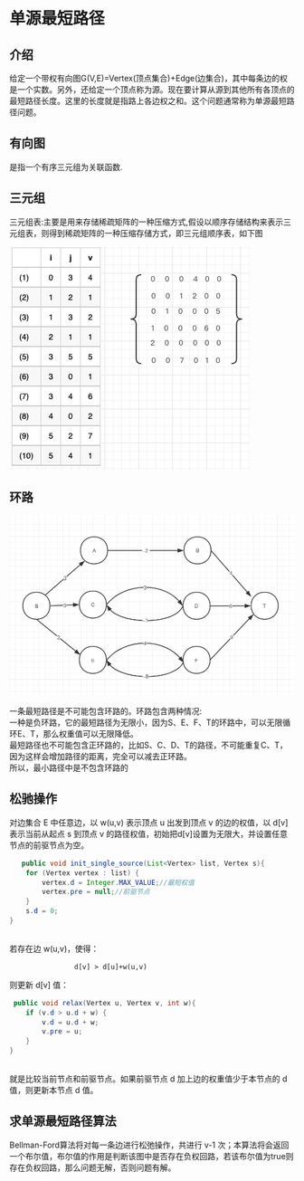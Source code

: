 # 单源最短路径   
## 介绍   
给定一个带权有向图G(V,E)=Vertex(顶点集合)+Edge(边集合)，其中每条边的权是一个实数。另外，还给定一个顶点称为源。现在要计算从源到其他所有各顶点的最短路径长度。这里的长度就是指路上各边权之和。这个问题通常称为单源最短路径问题。

## 有向图  
是指一个有序三元组为关联函数.  

## 三元组  
三元组表:主要是用来存储稀疏矩阵的一种压缩方式,假设以顺序存储结构来表示三元组表，则得到稀疏矩阵的一种压缩存储方式，即三元组顺序表，如下图


![](../../res/Drawable/DrawableShortPath/3.jpg)


## 环路 
![](../../res/Drawable/DrawableShortPath/1565936309510.jpg)


一条最短路径是不可能包含环路的。环路包含两种情况:    
一种是负环路，它的最短路径为无限小，因为S、E、F、T的环路中，可以无限循环E、T，那么权重值可以无限降低。   
最短路径也不可能包含正环路的，比如S、C、D、T的路径，不可能重复C、T，因为这样会增加路径的距离，完全可以减去正环路。   
所以，最小路径中是不包含环路的


## 松驰操作  

对边集合 E 中任意边，以 w(u,v) 表示顶点 u 出发到顶点 v 的边的权值，以 d[v] 表示当前从起点 s 到顶点 v 的路径权值，初始把d[v]设置为无限大，并设置任意节点的前驱节点为空。

```java   
   public void init_single_source(List<Vertex> list, Vertex s){
    for (Vertex vertex : list) {
        vertex.d = Integer.MAX_VALUE;//最短权值
        vertex.pre = null;//前驱节点
    }
    s.d = 0;
}
   
```

若存在边 w(u,v)，使得：

					d[v] > d[u]+w(u,v)

则更新 d[v] 值：


```java   
 public void relax(Vertex u, Vertex v, int w){
    if (v.d > u.d + w) {
        v.d = u.d + w;
        v.pre = u;
    }
}
   
```

就是比较当前节点和前驱节点。如果前驱节点 d 加上边的权重值少于本节点的 d 值，则更新本节点 d 值。


## 求单源最短路径算法
Bellman-Ford算法将对每一条边进行松弛操作，共进行 v-1 次；本算法将会返回一个布尔值，布尔值的作用是判断该图中是否存在负权回路，若该布尔值为true则存在负权回路，那么问题无解，否则问题有解。






